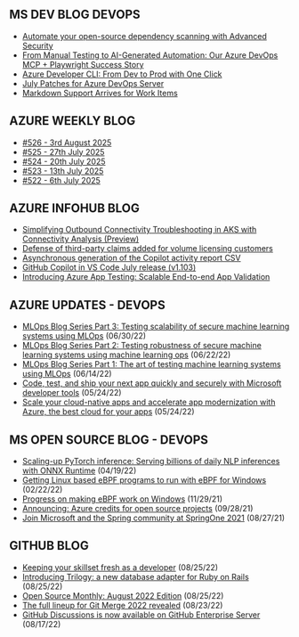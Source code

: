 ## MS DEV BLOG DEVOPS 

<!-- DEVBLOGDEVOPS:START -->
- [Automate your open-source dependency scanning with Advanced Security](https://devblogs.microsoft.com/devops/automate-your-open-source-dependency-scanning-with-advanced-security/)
- [From Manual Testing to AI-Generated Automation: Our Azure DevOps MCP + Playwright Success Story](https://devblogs.microsoft.com/devops/from-manual-testing-to-ai-generated-automation-our-azure-devops-mcp-playwright-success-story/)
- [Azure Developer CLI: From Dev to Prod with One Click](https://devblogs.microsoft.com/devops/azure-developer-cli-from-dev-to-prod-with-one-click/)
- [July Patches for Azure DevOps Server](https://devblogs.microsoft.com/devops/july-patches-for-azure-devops-server-2/)
- [Markdown Support Arrives for Work Items](https://devblogs.microsoft.com/devops/markdown-support-arrives-for-work-items/)
<!-- DEVBLOGDEVOPS:END -->


## AZURE WEEKLY BLOG

<!-- AZUREWEEKLY:START -->
- [#526 - 3rd August 2025](https://azureweekly.info/issue-526.html)
- [#525 - 27th July 2025](https://azureweekly.info/issue-525.html)
- [#524 - 20th July 2025](https://azureweekly.info/issue-524.html)
- [#523 - 13th July 2025](https://azureweekly.info/issue-523.html)
- [#522 - 6th July 2025](https://azureweekly.info/issue-522.html)
<!-- AZUREWEEKLY:END -->

## AZURE INFOHUB BLOG 

<!-- AZUREINFOHUB:START -->
- [Simplifying Outbound Connectivity Troubleshooting in AKS with Connectivity Analysis &lpar;Preview&rpar;](https://techcommunity.microsoft.com/t5/apps-on-azure-blog/simplifying-outbound-connectivity-troubleshooting-in-aks-with/ba-p/4441200)
- [Defense of third-party claims added for volume licensing customers](https://github.blog/changelog/2025-08-08-defense-of-third-party-claims-added-for-volume-licensing-customers)
- [Asynchronous generation of the Copilot activity report CSV](https://github.blog/changelog/2025-08-07-asynchronous-generation-of-the-copilot-activity-report-csv)
- [GitHub Copilot in VS Code July release &lpar;v1.103&rpar;](https://github.blog/changelog/2025-08-07-github-copilot-in-vs-code-july-release-v1-103)
- [Introducing Azure App Testing: Scalable End-to-end App Validation](https://techcommunity.microsoft.com/t5/apps-on-azure-blog/introducing-azure-app-testing-scalable-end-to-end-app-validation/ba-p/4440496)
<!-- AZUREINFOHUB:END -->


## AZURE UPDATES - DEVOPS 

<!-- AZUREUPDATES:START -->

 - [MLOps Blog Series Part 3: Testing scalability of secure machine learning systems using MLOps](https://azure.microsoft.com/blog/mlops-blog-series-part-3-testing-scalability-of-secure-machine-learning-systems-using-mlops/) (06/30/22)
 - [MLOps Blog Series Part 2: Testing robustness of secure machine learning systems using machine learning ops](https://azure.microsoft.com/blog/mlops-blog-series-part-2-testing-robustness-of-secure-machine-learning-systems-using-machine-learning-ops/) (06/22/22)
 - [MLOps Blog Series Part 1: The art of testing machine learning systems using MLOps](https://azure.microsoft.com/blog/mlops-blog-series-part-1-the-art-of-testing-machine-learning-systems-using-mlops/) (06/14/22)
 - [Code, test, and ship your next app quickly and securely with Microsoft developer tools](https://azure.microsoft.com/blog/code-test-and-ship-your-next-app-quickly-and-securely-with-microsoft-developer-tools/) (05/24/22)
 - [Scale your cloud-native apps and accelerate app modernization with Azure, the best cloud for your apps](https://azure.microsoft.com/blog/scale-your-cloudnative-apps-and-accelerate-app-modernization-with-azure-the-best-cloud-for-your-apps/) (05/24/22)
<!-- AZUREUPDATES:END -->


## MS OPEN SOURCE BLOG - DEVOPS 

<!-- MSOPENSOURCEBLOG:START -->

 - [Scaling-up PyTorch inference: Serving billions of daily NLP inferences with ONNX Runtime](https://cloudblogs.microsoft.com/opensource/2022/04/19/scaling-up-pytorch-inference-serving-billions-of-daily-nlp-inferences-with-onnx-runtime/) (04/19/22)
 - [Getting Linux based eBPF programs to run with eBPF for Windows](https://cloudblogs.microsoft.com/opensource/2022/02/22/getting-linux-based-ebpf-programs-to-run-with-ebpf-for-windows/) (02/22/22)
 - [Progress on making eBPF work on Windows](https://cloudblogs.microsoft.com/opensource/2021/11/29/progress-on-making-ebpf-work-on-windows/) (11/29/21)
 - [Announcing: Azure credits for open source projects](https://cloudblogs.microsoft.com/opensource/2021/09/28/announcing-azure-credits-for-open-source-projects/) (09/28/21)
 - [Join Microsoft and the Spring community at SpringOne 2021](https://cloudblogs.microsoft.com/opensource/2021/08/27/join-microsoft-and-the-spring-community-at-springone-2021/) (08/27/21)
<!-- MSOPENSOURCEBLOG:END -->


## GITHUB BLOG


<!-- GITHUB:START -->

 - [Keeping your skillset fresh as a developer](https://github.blog/2022-08-25-keeping-your-skillset-fresh-as-a-developer/) (08/25/22)
 - [Introducing Trilogy: a new database adapter for Ruby on Rails](https://github.blog/2022-08-25-introducing-trilogy-a-new-database-adapter-for-ruby-on-rails/) (08/25/22)
 - [Open Source Monthly: August 2022 Edition](https://github.blog/2022-08-25-open-source-monthly-august-2022-edition/) (08/25/22)
 - [The full lineup for Git Merge 2022 revealed](https://github.blog/2022-08-23-the-full-lineup-for-git-merge-2022-revealed/) (08/23/22)
 - [GitHub Discussions is now available on GitHub Enterprise Server](https://github.blog/2022-08-17-github-discussions-is-now-available-on-github-enterprise-server/) (08/17/22)
<!-- GITHUB:END -->

